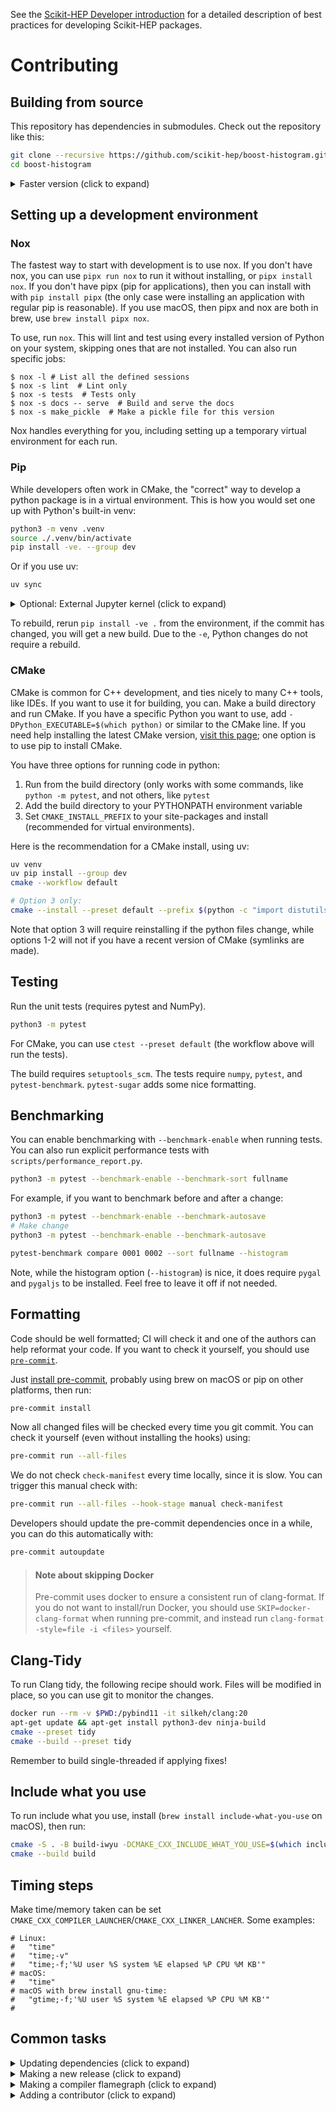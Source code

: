See the [Scikit-HEP Developer introduction][skhep-dev-intro] for a
detailed description of best practices for developing Scikit-HEP packages.

[skhep-dev-intro]: https://scikit-hep.org/developer/intro

# Contributing

## Building from source

This repository has dependencies in submodules. Check out the repository like this:

```bash
git clone --recursive https://github.com/scikit-hep/boost-histogram.git
cd boost-histogram
```

<details><summary>Faster version (click to expand)</summary>

```bash
git clone https://github.com/scikit-hep/boost-histogram.git
cd boost-histogram
git submodule update --init --depth 10
```

</details>

## Setting up a development environment

### Nox

The fastest way to start with development is to use nox. If you don't have nox,
you can use `pipx run nox` to run it without installing, or `pipx install nox`.
If you don't have pipx (pip for applications), then you can install with with
`pip install pipx` (the only case were installing an application with regular
pip is reasonable). If you use macOS, then pipx and nox are both in brew, use
`brew install pipx nox`.

To use, run `nox`. This will lint and test using every installed version of
Python on your system, skipping ones that are not installed. You can also run
specific jobs:

```console
$ nox -l # List all the defined sessions
$ nox -s lint  # Lint only
$ nox -s tests  # Tests only
$ nox -s docs -- serve  # Build and serve the docs
$ nox -s make_pickle  # Make a pickle file for this version
```

Nox handles everything for you, including setting up a temporary virtual
environment for each run.

### Pip

While developers often work in CMake, the "correct" way to develop a python
package is in a virtual environment. This is how you would set one up with
Python's built-in venv:

```bash
python3 -m venv .venv
source ./.venv/bin/activate
pip install -ve. --group dev
```

Or if you use uv:

```bash
uv sync
```

<details><summary>Optional: External Jupyter kernel (click to expand)</summary>

You can set up a kernel for external Jupyter then deactivate your environment:

```bash
python -m ipykernel install --user --name boost-hist
deactivate
```

Now, you can run notebooks using your system JupyterLab, and it will list
the environment as available!

</details>

To rebuild, rerun `pip install -ve .` from the environment, if the commit has
changed, you will get a new build. Due to the `-e`, Python changes do not require
a rebuild.

### CMake

CMake is common for C++ development, and ties nicely to many C++ tools, like
IDEs. If you want to use it for building, you can. Make a build directory and
run CMake. If you have a specific Python you want to use, add
`-DPython_EXECUTABLE=$(which python)` or similar to the CMake line. If you need
help installing the latest CMake version, [visit this
page](https://cliutils.gitlab.io/modern-cmake/chapters/intro/installing.html);
one option is to use pip to install CMake.

You have three options for running code in python:

1. Run from the build directory (only works with some commands, like `python -m
pytest`, and not others, like `pytest`
2. Add the build directory to your PYTHONPATH environment variable
3. Set `CMAKE_INSTALL_PREFIX` to your site-packages and install (recommended
   for virtual environments).

Here is the recommendation for a CMake install, using uv:

```bash
uv venv
uv pip install --group dev
cmake --workflow default

# Option 3 only:
cmake --install --preset default --prefix $(python -c "import distutils.sysconfig; print(distutils.sysconfig.get_python_lib(plat_specific=False,standard_lib=False))")
```

Note that option 3 will require reinstalling if the python files change, while
options 1-2 will not if you have a recent version of CMake (symlinks are made).

## Testing

Run the unit tests (requires pytest and NumPy).

```bash
python3 -m pytest
```

For CMake, you can use `ctest --preset default` (the workflow above will run the tests).

The build requires `setuptools_scm`. The tests require `numpy`, `pytest`, and
`pytest-benchmark`. `pytest-sugar` adds some nice formatting.

## Benchmarking

You can enable benchmarking with `--benchmark-enable` when running tests. You
can also run explicit performance tests with `scripts/performance_report.py`.

```bash
python3 -m pytest --benchmark-enable --benchmark-sort fullname
```

For example, if you want to benchmark before and after a change:

```bash
python3 -m pytest --benchmark-enable --benchmark-autosave
# Make change
python3 -m pytest --benchmark-enable --benchmark-autosave

pytest-benchmark compare 0001 0002 --sort fullname --histogram
```

Note, while the histogram option (`--histogram`) is nice, it does require
`pygal` and `pygaljs` to be installed. Feel free to leave it off if not needed.

</details>

## Formatting

Code should be well formatted; CI will check it and one of the authors can help
reformat your code. If you want to check it yourself, you should use
[`pre-commit`](https://pre-commit.com).

Just [install pre-commit](https://pre-commit.com/#install), probably using brew
on macOS or pip on other platforms, then run:

```bash
pre-commit install
```

Now all changed files will be checked every time you git commit. You can check
it yourself (even without installing the hooks) using:

```bash
pre-commit run --all-files
```

We do not check `check-manifest` every time locally, since it is slow. You can trigger
this manual check with:

```bash
pre-commit run --all-files --hook-stage manual check-manifest
```

Developers should update the pre-commit dependencies once in a while, you can
do this automatically with:

```bash
pre-commit autoupdate
```

> #### Note about skipping Docker
>
> Pre-commit uses docker to ensure a consistent run of clang-format. If you do
> not want to install/run Docker, you should use `SKIP=docker-clang-format`
> when running pre-commit, and instead run `clang-format -style=file -i
<files>` yourself.

## Clang-Tidy

To run Clang tidy, the following recipe should work. Files will be modified in
place, so you can use git to monitor the changes.

```bash
docker run --rm -v $PWD:/pybind11 -it silkeh/clang:20
apt-get update && apt-get install python3-dev ninja-build
cmake --preset tidy
cmake --build --preset tidy
```

Remember to build single-threaded if applying fixes!

## Include what you use

To run include what you use, install (`brew install include-what-you-use` on
macOS), then run:

```bash
cmake -S . -B build-iwyu -DCMAKE_CXX_INCLUDE_WHAT_YOU_USE=$(which include-what-you-use)
cmake --build build
```

## Timing steps

Make time/memory taken can be set
`CMAKE_CXX_COMPILER_LAUNCHER`/`CMAKE_CXX_LINKER_LANCHER`. Some examples:

```
# Linux:
#   "time"
#   "time;-v"
#   "time;-f;'%U user %S system %E elapsed %P CPU %M KB'"
# macOS:
#   "time"
# macOS with brew install gnu-time:
#   "gtime;-f;'%U user %S system %E elapsed %P CPU %M KB'"
#
```

## Common tasks

<details><summary>Updating dependencies (click to expand)</summary>

This will checkout new versions of the dependencies.

```bash
nox -s bump_boost -- 1.88.0
```

</details>

<details><summary>Making a new release (click to expand)</summary>

- Finish merging open PRs that you want in the new version
- Add most recent changes to the `docs/CHANGELOG.md`
- Sync master with develop using `git checkout master; git merge develop --ff-only` and push
- Make sure the `cmake --preset tidy` build runs on master without issues (manually trigger if needed)
- Make the GitHub release in the GitHub UI. Copy the changelog entries and
  links for that version; this has to be done as part of the release and tag
  procedure for archival tools (Zenodo) to pick them up correctly.
  - Title should be `"Version <version number>"`
  - Version tag should be `"v" + major + "." + minor + "." + patch`.
- GHA will build and send to PyPI for you when you release.
- Conda-forge will automatically make a PR to update within an hour or so, and
  it will merge automatically if it passes.

</details>

<details><summary>Making a compiler flamegraph (click to expand)</summary>

This requires LLVM 9+, and is based on [this post](https://aras-p.info/blog/2019/01/16/time-trace-timeline-flame-chart-profiler-for-Clang/).

```bash
brew install llvm         # macOS way to get clang-9
python3 -m venv .env_core # general environment (no install will be made)
. .env_core/bin/activate
pip install dependency-groups
pip-install-dependency-groups dev
CXX="/usr/local/opt/llvm/bin/clang++" cmake -S . -B build-llvm \
    -DCMAKE_CXX_FLAGS="-ftime-trace" \
    -DPYTHON_EXECUTABLE=$(which python)
cmake --build build-llvm/
```

Now open a browser with [SpeedScope](https://www.speedscope.app), and load one of the files.

</details>

<details><summary>Adding a contributor (click to expand)</summary>

First, you need to install the [all contributor CLI](https://allcontributors.org/docs/en/cli/installation):

```bash
yarn add --dev all-contributors-cli
```

Then, you can add contributors:

```bash
yarn all-contributors add henryiii maintenance,code,doc
```

</details>
